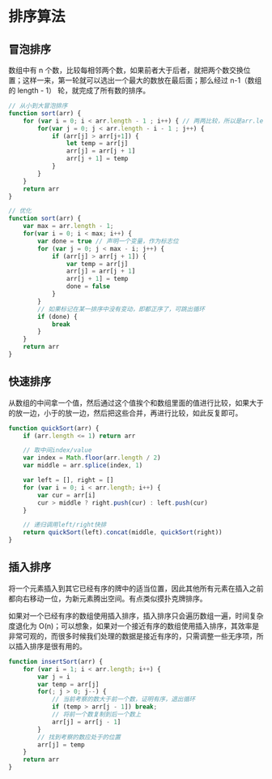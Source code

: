 # 排序算法

## 冒泡排序
数组中有 n 个数，比较每相邻两个数，如果前者大于后者，就把两个数交换位置；这样一来，第一轮就可以选出一个最大的数放在最后面；那么经过 n-1（数组的 length - 1） 轮，就完成了所有数的排序。
``` js
// 从小到大冒泡排序
function sort(arr) {
    for (var i = 0; i < arr.length - 1 ; i++) { // 两两比较，所以是arr.length - 1
        for(var j = 0; j < arr.length - i - 1 ; j++) {
            if (arr[j] > arr[j+1]) {
                let temp = arr[j]
                arr[j] = arr[j + 1]
                arr[j + 1] = temp
            }
        }
    }
    return arr
}

// 优化
function sort(arr) {
    var max = arr.length - 1;
    for(var i = 0; i < max; i++) {
        var done = true // 声明一个变量，作为标志位
        for (var j = 0; j < max - i; j++) {
            if (arr[j] > arr[j + 1]) {
                var temp = arr[j]
                arr[j] = arr[j + 1]
                arr[j + 1] = temp
                done = false
            }
        }
        // 如果标记在某一排序中没有变动，即都正序了，可跳出循环
        if (done) {
            break
        }
    }
    return arr
}
```

## 快速排序

从数组的中间拿一个值，然后通过这个值挨个和数组里面的值进行比较，如果大于的放一边，小于的放一边，然后把这些合并，再进行比较，如此反复即可。
``` js
function quickSort(arr) {
    if (arr.length <= 1) return arr

    // 取中间index/value
    var index = Math.floor(arr.length / 2)
    var middle = arr.splice(index, 1)

    var left = [], right = []
    for (var i = 0; i < arr.length; i++) {
        var cur = arr[i]
        cur > middle ? right.push(cur) : left.push(cur)
    }

    // 递归调用left/right快排
    return quickSort(left).concat(middle, quickSort(right))
}
```

## 插入排序

将一个元素插入到其它已经有序的牌中的适当位置，因此其他所有元素在插入之前都向右移动一位，为新元素腾出空间。有点类似摸扑克牌排序。

如果对一个已经有序的数组使用插入排序，插入排序只会遍历数组一遍，时间复杂度退化为 O(n)；可以想象，如果对一个接近有序的数组使用插入排序，其效率是非常可观的，而很多时候我们处理的数据是接近有序的，只需调整一些无序项，所以插入排序是很有用的。

``` js
function insertSort(arr) {
    for (var i = 1; i < arr.length; i++) {
        var j = i
        var temp = arr[j]
        for(; j > 0; j--) {
            // 当前考察的数大于前一个数，证明有序，退出循环
            if (temp > arr[j - 1]) break;
            // 将前一个数复制到后一个数上
            arr[j] = arr[j - 1]
        }
        // 找到考察的数应处于的位置
        arr[j] = temp
    }
    return arr
}
```
